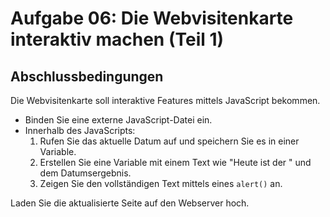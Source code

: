 # Aufgabe 06: Die Webvisitenkarte interaktiv machen (Teil 1)

## Abschlussbedingungen

Die Webvisitenkarte soll interaktive Features mittels JavaScript bekommen.

-   Binden Sie eine externe JavaScript-Datei ein.
-   Innerhalb des JavaScripts:
	1.  Rufen Sie das aktuelle Datum auf und speichern Sie es in einer Variable.
	2.  Erstellen Sie eine Variable mit einem Text wie "Heute ist der " und dem Datumsergebnis.
	3.  Zeigen Sie den vollständigen Text mittels eines `alert()` an.

Laden Sie die aktualisierte Seite auf den Webserver hoch.